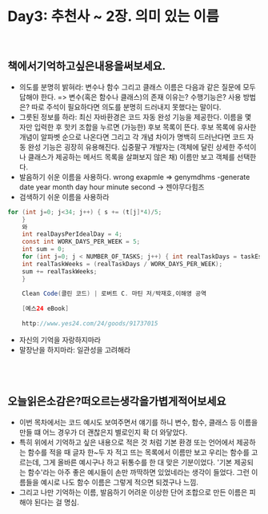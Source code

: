 # Day3: 추천사 ~ 2장. 의미 있는 이름
</br>

## 책에서기억하고싶은내용을써보세요.
</hr>


- 의도를 분명히 밝혀라: 변수나 함수 그리고 클래스 이름은 다음과 같은 질문에 모두 답해야 한다. => 변수(혹은 함수나 클래스)의 존재 이유는? 수행기능은? 사용 방법은? 따로 주석이 필요하다면 의도를 분명히 드러내지 못했다는 말이다.
- 그릇된 정보를 하라: 최신 자바환경은 코드 자동 완성 기능을 제공한다. 이름을 몇 자만 입력한 후 핫키 조합을 누르면 (가능한) 후보 목록이 뜬다. 후보 목록에 유사한 개념이 알파벳 순으로 나온다면 그리고 각 개념 차이가 명백히 드러난다면 코드 자동 완성 기능은 굉장히 유용해진다. 십중팔구 개발자는 (객체에 달린 상세한 주석이나 클래스가 제공하는 메서드 목록을 살펴보지 않은 채) 이름만 보고 객체를 선택한다.
- 발음하기 쉬운 이름을 사용하다. wrong exapmle => genymdhms -generate date year month day hour minute second -> 젠야무다힘즈
- 검색하기 쉬운 이름을 사용하라
  
```java
for (int j=0; j<34; j++) { s += (t[j]*4)/5;
    }
    와
    int realDaysPerIdealDay = 4;
    const int WORK_DAYS_PER_WEEK = 5;
    int sum = 0;
    for (int j=0; j < NUMBER_OF_TASKS; j++) { int realTaskDays = taskEstimate[j] * realDaysPerIdealDay;
    int realTaskWeeks = (realTaskDays / WORK_DAYS_PER_WEEK);
    sum += realTaskWeeks;
    }
    
    Clean Code(클린 코드) | 로버트 C. 마틴 저/박재호,이해영 공역
    
    [예스24 eBook]
    
    http://www.yes24.com/24/goods/91737015
```

- 자신의 기억을 자랑하지마라
- 말장난을 하지마라: 일관성을 고려해라
  
</br>
</br>

## 오늘읽은소감은?떠오르는생각을가볍게적어보세요
</hr>

- 이번 목차에서는 코드 예시도 보여주면서 얘기를 하니 변수, 함수, 클래스 등 이름을 만들 떄 어느 경우가 더 괜찮은지 별로인지 확 더 와닿았다.
- 특히 위에서 기억하고 싶은 내용으로 적은 것 처럼 기본 환경 또는 언어에서 제공하는 함수를 적을 때 글자 한~두 자 적고 뜨는 목록에서 이름만 보고 우리는 함수를 고르는데, 그게 올바른 예시구나 하고 뒤통수를 한 대 맞은 기분이었다. '기본 제공되는 함수'라는 아주 좋은 예시들이 손만 까딱하면 있었네라는 생각이 들었다. 그런 이름들을 예시로 나도 함수 이름은 그렇게 적으면 되겠구나 느낌.
- 그리고 나만 기억하는 이름, 발음하기 어려운 이상한 단어 조합으로 만든 이름은 피해야 된다는 걸 명심.
